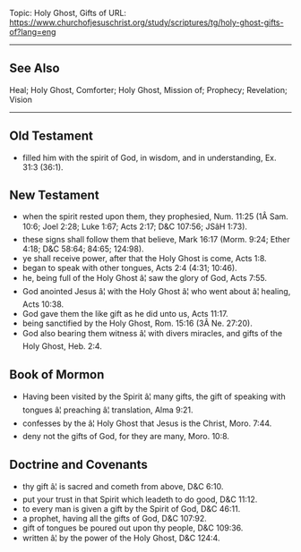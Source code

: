 Topic: Holy Ghost, Gifts of
URL: https://www.churchofjesuschrist.org/study/scriptures/tg/holy-ghost-gifts-of?lang=eng

---

## See Also

Heal; Holy Ghost, Comforter; Holy Ghost, Mission of; Prophecy; Revelation; Vision

---

## Old Testament

- filled him with the spirit of God, in wisdom, and in understanding, Ex. 31:3 (36:1).

## New Testament

- when the spirit rested upon them, they prophesied, Num. 11:25 (1Â Sam. 10:6; Joel 2:28; Luke 1:67; Acts 2:17; D&C 107:56; JSâH 1:73).
- these signs shall follow them that believe, Mark 16:17 (Morm. 9:24; Ether 4:18; D&C 58:64; 84:65; 124:98).
- ye shall receive power, after that the Holy Ghost is come, Acts 1:8.
- began to speak with other tongues, Acts 2:4 (4:31; 10:46).
- he, being full of the Holy Ghost â¦ saw the glory of God, Acts 7:55.
- God anointed Jesus â¦ with the Holy Ghost â¦ who went about â¦ healing, Acts 10:38.
- God gave them the like gift as he did unto us, Acts 11:17.
- being sanctified by the Holy Ghost, Rom. 15:16 (3Â Ne. 27:20).
- God also bearing them witness â¦ with divers miracles, and gifts of the Holy Ghost, Heb. 2:4.

## Book of Mormon

- Having been visited by the Spirit â¦ many gifts, the gift of speaking with tongues â¦ preaching â¦ translation, Alma 9:21.
- confesses by the â¦ Holy Ghost that Jesus is the Christ, Moro. 7:44.
- deny not the gifts of God, for they are many, Moro. 10:8.

## Doctrine and Covenants

- thy gift â¦ is sacred and cometh from above, D&C 6:10.
- put your trust in that Spirit which leadeth to do good, D&C 11:12.
- to every man is given a gift by the Spirit of God, D&C 46:11.
- a prophet, having all the gifts of God, D&C 107:92.
- gift of tongues be poured out upon thy people, D&C 109:36.
- written â¦ by the power of the Holy Ghost, D&C 124:4.

